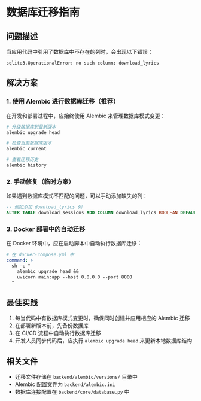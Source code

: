 # 数据库迁移指南

## 问题描述

当应用代码中引用了数据库中不存在的列时，会出现以下错误：
```
sqlite3.OperationalError: no such column: download_lyrics
```

## 解决方案

### 1. 使用 Alembic 进行数据库迁移（推荐）

在开发和部署过程中，应始终使用 Alembic 来管理数据库模式变更：

```bash
# 升级数据库到最新版本
alembic upgrade head

# 检查当前数据库版本
alembic current

# 查看迁移历史
alembic history
```

### 2. 手动修复（临时方案）

如果遇到数据库模式不匹配的问题，可以手动添加缺失的列：

```sql
-- 例如添加 download_lyrics 列
ALTER TABLE download_sessions ADD COLUMN download_lyrics BOOLEAN DEFAULT 0;
```

### 3. Docker 部署中的自动迁移

在 Docker 环境中，应在启动脚本中自动执行数据库迁移：

```yaml
# 在 docker-compose.yml 中
command: >
  sh -c "
    alembic upgrade head &&
    uvicorn main:app --host 0.0.0.0 --port 8000
  "
```

## 最佳实践

1. 每当代码中有数据库模式变更时，确保同时创建并应用相应的 Alembic 迁移
2. 在部署新版本前，先备份数据库
3. 在 CI/CD 流程中自动执行数据库迁移
4. 开发人员同步代码后，应执行 `alembic upgrade head` 来更新本地数据库结构

## 相关文件

- 迁移文件存储在 `backend/alembic/versions/` 目录中
- Alembic 配置文件为 `backend/alembic.ini`
- 数据库连接配置在 `backend/core/database.py` 中